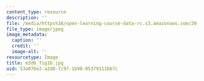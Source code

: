 ```yaml
---
content_type: resource
description: ''
file: /media/https%3A/open-learning-course-data-rc.s3.amazonaws.com/20-109-laboratory-fundamentals-in-biological-engineering-spring-2010/53a076e2a2d07c971b9805379111b67c_m3d6_fig1b.jpg
file_type: image/jpeg
image_metadata:
  caption: ''
  credit: ''
  image-alt: ''
resourcetype: Image
title: m3d6_fig1b.jpg
uid: 53a076e2-a2d0-7c97-1b98-05379111b67c
---
```

